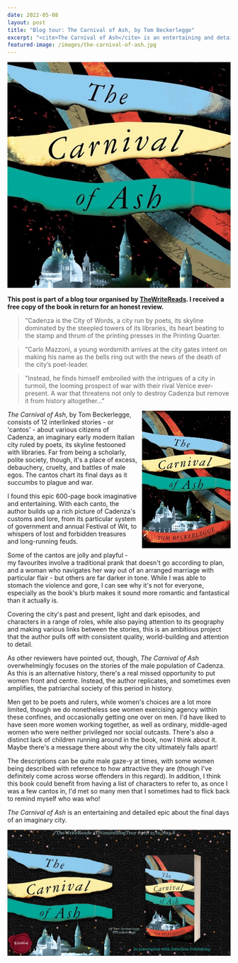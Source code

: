 ```yaml
---
date: 2022-05-08
layout: post
title: "Blog tour: The Carnival of Ash, by Tom Beckerlegge"
excerpt: "<cite>The Carnival of Ash</cite> is an entertaining and detailed epic about the final days of an imaginary city."
featured-image: /images/the-carnival-of-ash.jpg
---
```


![The Carnival of Ash](/images/the-carnival-of-ash.jpg)

**This post is part of a blog tour organised by [TheWriteReads](https://www.thewritereads.com/). I received a free copy of the book in return for an honest review.**

> "Cadenza is the City of Words, a city run by poets, its skyline dominated by the steepled towers of its libraries, its heart beating to the stamp and thrum of the printing presses in the Printing Quarter.

> "Carlo Mazzoni, a young wordsmith arrives at the city gates intent on making his name as the bells ring out with the news of the death of the city’s poet-leader.

> "Instead, he finds himself embroiled with the intrigues of a city in turmoil, the looming prospect of war with their rival Venice ever-present. A war that threatens not only to destroy Cadenza but remove it from history altogether..."

<img src="/images/the-carnival-of-ash-200.jpg" alt="The Carnival of Ash" style="float: right; margin-bottom: 10px; margin-left: 10px;">

<cite>The Carnival of Ash</cite>, by Tom Beckerlegge, consists of 12 interlinked stories - or 'cantos' - about various citizens of Cadenza, an imaginary early modern Italian city ruled by poets, its skyline festooned with libraries. Far from being a scholarly, polite society, though, it's a place of excess, debauchery, cruelty, and battles of male egos. The cantos chart its final days as it succumbs to plague and war.

I found this epic 600-page book imaginative and entertaining. With each canto, the author builds up a rich picture of Cadenza's customs and lore, from its particular system of government and annual Festival of Wit, to whispers of lost and forbidden treasures and long-running feuds.

Some of the cantos are jolly and playful - my favourites involve a traditional prank that doesn't go according to plan, and a woman who navigates her way out of an arranged marriage with particular flair - but others are far darker in tone. While I was able to stomach the violence and gore, I can see why it's not for everyone, especially as the book's blurb makes it sound more romantic and fantastical than it actually is.

Covering the city's past and present, light and dark episodes, and characters in a range of roles, while also paying attention to its geography and making various links between the stories, this is an ambitious project that the author pulls off with consistent quality, world-building and attention to detail.

As other reviewers have pointed out, though, <cite>The Carnival of Ash</cite> overwhelmingly focuses on the stories of the male population of Cadenza. As this is an alternative history, there's a real missed opportunity to put women front and centre. Instead, the author replicates, and sometimes even amplifies, the patriarchal society of this period in history.

Men get to be poets and rulers, while women's choices are a lot more limited, though we do nonetheless see women exercising agency within these confines, and occasionally getting one over on men. I'd have liked to have seen more women working together, as well as ordinary, middle-aged women who were neither privileged nor social outcasts. There's also a distinct lack of children running around in the book, now I think about it. Maybe there's a message there about why the city ultimately falls apart!

The descriptions can be quite male gaze-y at times, with some women being described with reference to how attractive they are (though I've definitely come across worse offenders in this regard). In addition, I think this book could benefit from having a list of characters to refer to, as once I was a few cantos in, I'd met so many men that I sometimes had to flick back to remind myself who was who!

<cite>The Carnival of Ash</cite> is an entertaining and detailed epic about the final days of an imaginary city.

![The Carnival of Ash blog tour banner](/images/the-carnival-of-ash-banner.jpg)
